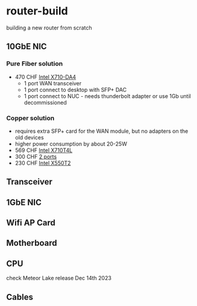 # router-build
building a new router from scratch

## 10GbE NIC 

### Pure Fiber solution
- 470 CHF [Intel X710-DA4](https://www.digitec.ch/it/s1/product/intel-adattatore-di-rete-convergente-ethernet-x710-da4-ethernet-scheda-di-rete-15720794?ip=X710-DA4)
  - 1 port WAN transceiver
  - 1 port connect to desktop with SFP+ DAC
  - 1 port connect to NUC - needs thunderbolt adapter or use 1Gb until decommissioned

### Copper solution
- requires extra SFP+ card for the WAN module, but no adapters on the old devices
- higher power consumption by about 20-25W
- 569 CHF [Intel X710T4L](https://www.digitec.ch/it/s1/product/intel-adattatore-di-rete-ethernet-x710-t4l-pci-express-30-x8-scheda-di-rete-15459932)
- 300 CHF [2 ports](https://www.digitec.ch/it/s1/product/intel-adattatore-di-rete-ethernet-x710-t2l-pci-express-30-x8-scheda-di-rete-14053242)
- 230 CHF [Intel X550T2](https://www.digitec.ch/it/s1/product/intel-server-ethernet-x550t2-pci-express-30-scheda-di-rete-10144274?ip=X550T2)

## Transceiver

## 1GbE NIC

## Wifi AP Card

## Motherboard

## CPU
check Meteor Lake release Dec 14th 2023

## Cables
